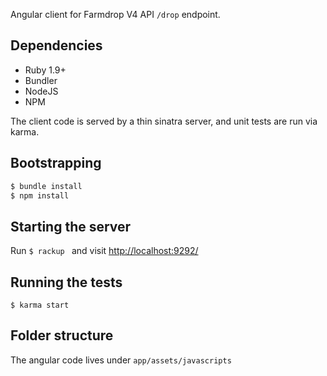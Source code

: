Angular client for Farmdrop V4 API `/drop` endpoint.

## Dependencies
- Ruby 1.9+
- Bundler
- NodeJS
- NPM

The client code is served by a thin sinatra server, and unit tests are run via karma.

## Bootstrapping
```bash
$ bundle install
$ npm install
```

## Starting the server
Run ``$ rackup `` and visit [http://localhost:9292/](http://localhost:9292/)

## Running the tests
``$ karma start``

## Folder structure
The angular code lives under ``app/assets/javascripts``
